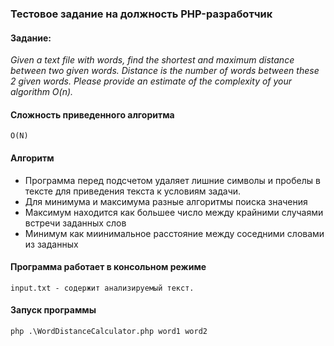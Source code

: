 ### Тестовое задание на должность PHP-разработчик
#### Задание: 

 *Given a text file with words, find the shortest and maximum distance between two given words. Distance is the number of words between these 2 given words. Please provide an estimate of the complexity of your algorithm O(n).*

#### Сложность приведенного алгоритма
```
O(N)
```
 
#### Алгоритм

- Программа перед подсчетом удаляет лишние символы и пробелы в тексте для приведения текста к условиям задачи.
- Для минимума и максимума разные алгоритмы поиска значения
- Максимум находится как большее число между крайними случаями встречи заданных слов
- Минимум как миинимальное расстояние между соседними словами из заданных 

#### Программа работает в консольном режиме 
```
input.txt - содержит анализируемый текст. 
```
#### Запуск программы
```
php .\WordDistanceCalculator.php word1 word2
```

